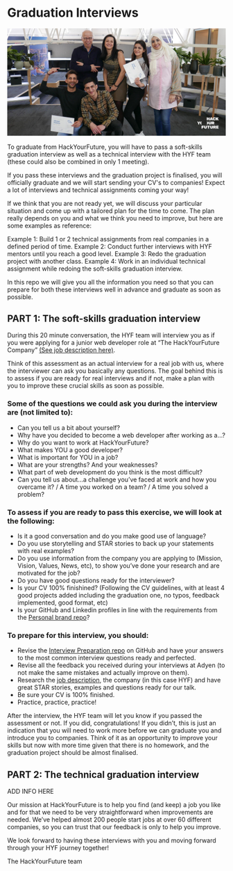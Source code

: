 # Graduation Interviews

![InterviewPreparation](assets/interviewgrad.jpg)

To graduate from HackYourFuture, you will have to pass a soft-skills graduation interview as well as a technical interview with the HYF team (these could also be combined in only 1 meeting). 

If you pass these interviews and the graduation project is finalised, you will officially graduate and we will start sending your CV's to companies! Expect a lot of interviews and technical assignments coming your way!

If we think that you are not ready yet, we will discuss your particular situation and come up with a tailored plan for the time to come. The plan really depends on you and what we think you need to improve, but here are some examples as reference:

Example 1: Build 1 or 2 technical assignments from real companies in a defined period of time.
Example 2: Conduct further interviews with HYF mentors until you reach a good level.
Example 3: Redo the graduation project with another class.
Example 4: Work in an individual technical assignment while redoing the soft-skills graduation interview.

In this repo we will give you all the information you need so that you can prepare for both these interviews well in advance and graduate as soon as possible.


## PART 1: The soft-skills graduation interview

During this 20 minute conversation, the HYF team will interview you as if you were applying for a junior web developer role at “The HackYourFuture Company” [(See job description here)](https://github.com/HackYourFuture/interviewpreparation/blob/main/jobdescription.md). 

Think of this assessment as an actual interview for a real job with us, where the interviewer can ask you basically any questions. The goal behind this is to assess if you are ready for real interviews and if not, make a plan with you to improve these crucial skills as soon as possible.

### Some of the questions we could ask you during the interview are (not limited to):
- Can you tell us a bit about yourself?
- Why have you decided to become a web developer after working as a...?
- Why do you want to work at HackYourFuture?
- What makes YOU a good developer?
- What is important for YOU in a job? 
- What are your strengths? And your weaknesses?
- What part of web development do you think is the most difficult?
- Can you tell us about...a challenge you’ve faced at work and how you overcame it? / A time you worked on a team? / A time you solved a problem?

### To assess if you are ready to pass this exercise, we will look at the following:
- Is it a good conversation and do you make good use of language?
- Do you use storytelling and STAR stories to back up your statements with real examples?
- Do you use information from the company you are applying to (Mission, Vision, Values, News, etc), to show you’ve done your research and are motivated for the job?
- Do you have good questions ready for the interviewer?
- Is your CV 100% finishined? (Following the CV guidelines, with at least 4 good projects added including the graduation one, no typos, feedback implemented, good format, etc)
- Is your GitHub and Linkedin profiles in line with the requirements from the [Personal brand repo](https://github.com/HackYourFuture/yourpersonalbrand)?

### To prepare for this interview, you should:
- Revise the [Interview Preparation repo](https://github.com/HackYourFuture/interviewpreparation) on GitHub and have your answers to the most common interview questions ready and perfected.
- Revise all the feedback you received during your interviews at Adyen (to not make the same mistakes and actually improve on them).
- Research the [job description](https://github.com/HackYourFuture/interviewpreparation/blob/main/jobdescription.md), the company (in this case HYF) and have great STAR stories, examples and questions ready for our talk.
- Be sure your CV is 100% finished.
- Practice, practice, practice!

After the interview, the HYF team will let you know if you passed the assessment or not. If you did, congratulations! If you didn’t, this is just an indication that you will need to work more before we can graduate you and introduce you to companies. Think of it as an opportunity to improve your skills but now with more time given that there is no homework, and the graduation project should be almost finalised.

## PART 2: The technical graduation interview

ADD INFO HERE

Our mission at HackYourFuture is to help you find (and keep) a job you like and for that we need to be very straightforward when improvements are needed. We’ve helped almost 200 people start jobs at over 60 different companies, so you can trust that our feedback is only to help you improve. 

We look forward to having these interviews with you and moving forward through your HYF journey together!

The HackYourFuture team
